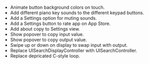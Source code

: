 - Animate button background colors on touch.
- Add different piano key sounds to the different keypad buttons.
- Add a Settings option for muting sounds.
- Add a Settings button to rate app on App Store.
- Add about copy to Settings view.
- Show popover to copy input value.
- Show popover to copy output value.
- Swipe up or down on display to swap input with output.
- Replace UISearchDisplayController with UISearchController.
- Replace depricated C-style loop.
